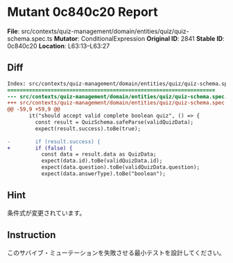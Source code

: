 # Mutant 0c840c20 Report

**File**: src/contexts/quiz-management/domain/entities/quiz/quiz-schema.spec.ts
**Mutator**: ConditionalExpression
**Original ID**: 2841
**Stable ID**: 0c840c20
**Location**: L63:13–L63:27

## Diff

```diff
Index: src/contexts/quiz-management/domain/entities/quiz/quiz-schema.spec.ts
===================================================================
--- src/contexts/quiz-management/domain/entities/quiz/quiz-schema.spec.ts	original
+++ src/contexts/quiz-management/domain/entities/quiz/quiz-schema.spec.ts	mutated #2841
@@ -59,9 +59,9 @@
       it("should accept valid complete boolean quiz", () => {
         const result = QuizSchema.safeParse(validQuizData);
         expect(result.success).toBe(true);
 
-        if (result.success) {
+        if (false) {
           const data = result.data as QuizData;
           expect(data.id).toBe(validQuizData.id);
           expect(data.question).toBe(validQuizData.question);
           expect(data.answerType).toBe("boolean");
```

## Hint

条件式が変更されています。

## Instruction

このサバイブ・ミューテーションを失敗させる最小テストを設計してください。
